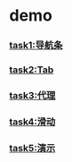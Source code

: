 # demo
###  [task1:导航条](https://yytyff.github.io/demo/jQuery/navigation/index.html)
### [task2:Tab](https://yytyff.github.io/demo/jQuery/navigation/tab/index.html)
### [task3:代理](https://yytyff.github.io/demo/jQuery/navigation/agency/index.html)
### [task4:滑动](https://yytyff.github.io/demo/jQuery/navigation/slide/index.html)
### [task5:演示](https://yytyff.github.io/demo/jQuery/navigation/small-demo/index.html)
